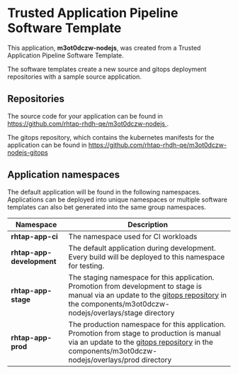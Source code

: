 # Trusted Application Pipeline Software Template

This application, **m3ot0dczw-nodejs**, was created from a Trusted Application Pipeline Software Template.

The software templates create a new source and gitops deployment repositories with a sample source application. 

## Repositories

The source code for your application can be found in [https://github.com/rhtap-rhdh-qe/m3ot0dczw-nodejs ](https://github.com/rhtap-rhdh-qe/m3ot0dczw-nodejs ).
 
The gitops repository, which contains the kubernetes manifests for the application can be found in 
[https://github.com/rhtap-rhdh-qe/m3ot0dczw-nodejs-gitops ](https://github.com/rhtap-rhdh-qe/m3ot0dczw-nodejs-gitops ) 

## Application namespaces 

The default application will be found in the following namespaces. Applications can be deployed into unique namespaces or multiple software templates can also bet generated into the same group namespaces.  

|  Namespace   |  Description   |  
| -------- | -------- |
| **rhtap-app-ci** | The namespace used for CI workloads |
| **rhtap-app-development** | The default application during development. Every build will be deployed to this namespace for testing. |
| **rhtap-app-stage** | The staging namespace for this application. Promotion from development to stage is manual via an update to the [gitops repository](https://github.com/rhtap-rhdh-qe/m3ot0dczw-nodejs-gitops ) in the components/m3ot0dczw-nodejs/overlays/stage directory |
| **rhtap-app-prod** | The production namespace for this application. Promotion from stage to production is manual via an update to the [gitops repository](https://github.com/rhtap-rhdh-qe/m3ot0dczw-nodejs-gitops ) in the components/m3ot0dczw-nodejs/overlays/prod directory |